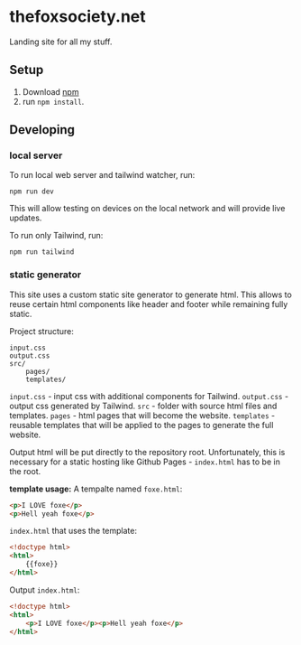 # thefoxsociety.net

Landing site for all my stuff.

## Setup

1. Download [npm](https://nodejs.org/en/download/)
2. run `npm install`.

## Developing

### local server

To run local web server and tailwind watcher, run:

```
npm run dev
```

This will allow testing on devices on the local network and will provide live updates.

To run only Tailwind, run:

```
npm run tailwind
```

### static generator

This site uses a custom static site generator to generate html. This allows to reuse certain html components like header and footer while remaining fully static.

Project structure:
```
input.css
output.css
src/
	pages/
	templates/
```

`input.css` - input css with additional components for Tailwind.
`output.css` - output css generated by Tailwind.
`src` - folder with source html files and templates.
`pages` - html pages that will become the website.
`templates` - reusable templates that will be applied to the pages to generate the full website.

Output html will be put directly to the repository root. Unfortunately, this is necessary for a static hosting like Github Pages - `index.html` has to be in the root.

**template usage:**
A tempalte named `foxe.html`:
```html
<p>I LOVE foxe</p>
<p>Hell yeah foxe</p>
```

`index.html` that uses the template:
```html
<!doctype html>
<html>
	{{foxe}}
</html>
```

Output `index.html`:

```html
<!doctype html>
<html>
	<p>I LOVE foxe</p><p>Hell yeah foxe</p>
</html>
```
